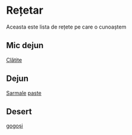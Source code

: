 # Rețetar

Aceasta este lista de rețete pe care o cunoaștem

## Mic dejun

[Clătite](./re%C8%9Bete/cl%C4%83tite.md)


## Dejun

[Sarmale](./re%C8%9Bete/sarmale.md)
[paste](./re%C8%9Bete/paste-carbonara.md)

## Desert

[gogoși](./re%C8%9Bete/gogo%C8%99i.md)